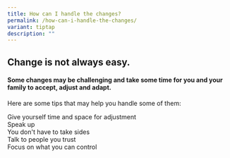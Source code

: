 ```yaml
---
title: How can I handle the changes?
permalink: /how-can-i-handle-the-changes/
variant: tiptap
description: ""
---
```

<h2>Change is not always easy.</h2>
<h4>Some changes may be challenging and take some time for you and your family to accept, adjust and adapt.</h4>
<p>Here are some tips that may help you handle some of them:</p>
<div class="isomer-card-grid">
<div class="isomer-card">
<div class="isomer-card-body">
<div class="isomer-card-title">Give yourself time and space for adjustment</div>
</div>
</div>
<div class="isomer-card">
<div class="isomer-card-body">
<div class="isomer-card-title">Speak up</div>
</div>
</div>
<div class="isomer-card">
<div class="isomer-card-body">
<div class="isomer-card-title">You don't have to take sides</div>
</div>
</div>
<div class="isomer-card">
<div class="isomer-card-body">
<div class="isomer-card-title">Talk to people you trust</div>
</div>
</div>
<div class="isomer-card">
<div class="isomer-card-body">
<div class="isomer-card-title">Focus on what you can control</div>
</div>
</div>
</div>
<p>&nbsp;&nbsp;&nbsp;&nbsp;&nbsp;&nbsp;</p>